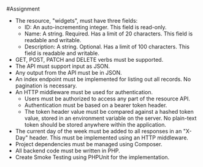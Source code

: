 #Assignment

- The resource, "widgets", must have three fields:
  - ID: An auto-incrementing integer. This field is read-only.
  - Name: A string. Required. Has a limit of 20 characters. This field is readable and writable.
  - Description: A string. Optional. Has a limit of 100 characters. This field is readable and writable.
- GET, POST, PATCH and DELETE verbs must be supported.
- The API must support input as JSON.
- Any output from the API must be in JSON.
- An index endpoint must be implemented for listing out all records. No pagination is necessary.
- An HTTP middleware must be used for authentication.
  - Users must be authorized to access any part of the resource API.
  - Authentication must be based on a bearer token header.
  - The token header value must be compared against a hashed token value, stored in an environment variable on the server. No plain-text token should be stored anywhere within the application.
- The current day of the week must be added to all responses in an "X-Day" header. This must be implemented using an HTTP middleware.
- Project dependencies must be managed using Composer.
- All backend code must be written in PHP.
- Create Smoke Testing using PHPUnit for the implementation.

